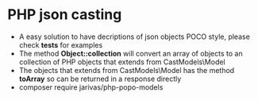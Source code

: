 # PHP json casting

- A easy solution to have decriptions of json objects POCO style, please check **tests** for examples
- The method **Object::collection** will convert an array of objects to an collection of PHP objects that extends from CastModels\Model
- The objects that extends from CastModels\Model has the method **toArray** so can be returned in a response directly
- composer require jarivas/php-popo-models

